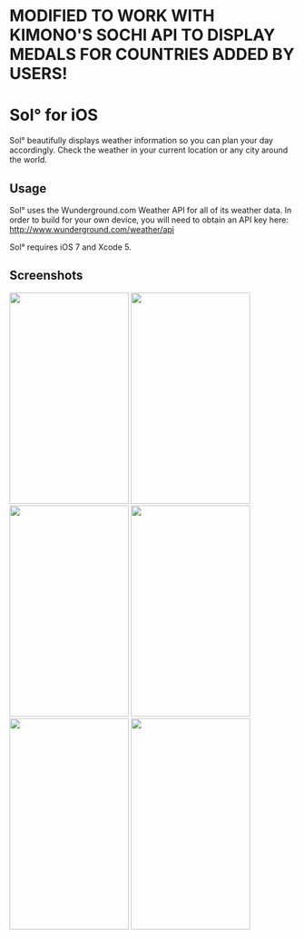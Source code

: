 MODIFIED TO WORK WITH KIMONO'S SOCHI API TO DISPLAY MEDALS FOR COUNTRIES ADDED BY USERS!
===

Sol° for iOS
===

Sol° beautifully displays weather information so you can plan your day accordingly. 
Check the weather in your current location or any city around the world. 

Usage
---

Sol° uses the Wunderground.com Weather API for all of its weather data. In order to build for your own device, 
you will need to obtain an API key here: http://www.wunderground.com/weather/api

Sol° requires iOS 7 and Xcode 5.

Screenshots
---

<img src=https://github.com/comyarzaheri/Sol/raw/master/Screenshots/1.png width=210 height=372>
<img src=https://github.com/comyarzaheri/Sol/raw/master/Screenshots/2.png width=210 height=372>
<img src=https://github.com/comyarzaheri/Sol/raw/master/Screenshots/3.png width=210 height=372>
<img src=https://github.com/comyarzaheri/Sol/raw/master/Screenshots/4.png width=210 height=372>
<img src=https://github.com/comyarzaheri/Sol/raw/master/Screenshots/5.png width=210 height=372>
<img src=https://github.com/comyarzaheri/Sol/raw/master/Screenshots/6.png width=210 height=372>



